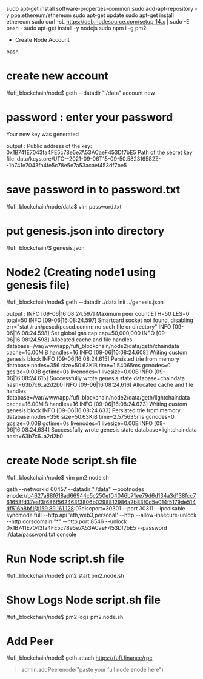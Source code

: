 sudo apt-get install software-properties-common
  sudo add-apt-repository -y ppa:ethereum/ethereum
  sudo apt-get update
  sudo apt-get install ethereum
  sudo curl -sL https://deb.nodesource.com/setup_14.x | sudo -E bash -
  sudo apt-get install -y nodejs
  sudo npm i -g pm2 


- Create Node Account

  
bash
  # create new account
  /fufi_blockchain/node$ geth --datadir "./data" account new
  
  # password : enter your password
  Your new key was generated
  
  output :
  Public address of the key:   0x1B741E7043fa4FE5c78e5e7A53ACaeF453Df7bE5 
  Path of the secret key file: data/keystore/UTC--2021-09-06T15-09-50.582316582Z--1b741e7043fa4fe5c78e5e7a53acaef453df7be5
  
  
  # save password in to password.txt 
  /fufi_blockchain/node/data$ vim password.txt
  
  # put genesis.json into directory
  /fufi_blockchain/$ genesis.json
  
  
  

#  Node2 (Creating node1 using genesis file)
 /fufi_blockchain/node$ geth --datadir ./data init ../genesis.json

 output : 
 INFO [09-06|16:08:24.597] Maximum peer count                       ETH=50 LES=0 total=50
 INFO [09-06|16:08:24.597] Smartcard socket not found, disabling    err="stat /run/pcscd/pcscd.comm: no such file or directory"
 INFO [09-06|16:08:24.598] Set global gas cap                       cap=50,000,000
 INFO [09-06|16:08:24.598] Allocated cache and file handles         database=/var/www/app/fufi_blockchain/node2/data/geth/chaindata cache=16.00MiB handles=16
 INFO [09-06|16:08:24.608] Writing custom genesis block
 INFO [09-06|16:08:24.615] Persisted trie from memory database      nodes=356 size=50.63KiB time=1.54065ms gcnodes=0 gcsize=0.00B gctime=0s livenodes=1 livesize=0.00B
 INFO [09-06|16:08:24.615] Successfully wrote genesis state         database=chaindata hash=63b7c6..a2d2b0
 INFO [09-06|16:08:24.616] Allocated cache and file handles         database=/var/www/app/fufi_blockchain/node2/data/geth/lightchaindata cache=16.00MiB handles=16
 INFO [09-06|16:08:24.623] Writing custom genesis block
 INFO [09-06|16:08:24.633] Persisted trie from memory database      nodes=356 size=50.63KiB time=2.575635ms gcnodes=0 gcsize=0.00B gctime=0s livenodes=1 livesize=0.00B
 INFO [09-06|16:08:24.634] Successfully wrote genesis state         database=lightchaindata hash=63b7c6..a2d2b0


# create Node script.sh file 
/fufi_blockchain/node$ vim pm2.node.sh

geth --networkid 60457 --datadir "./data" --bootnodes enode://b4627a88f618ad66944c5c250ef04046b71ee79d6d134a3d138fcc761653fd37eaf3f686f562463f3806b0298812986a2b83f0d5e014f5179de514df516b8bf1@159.89.161.128:0?discport=30301 --port 30311 --ipcdisable --syncmode full --http.api 'eth,web3,personal' --http --allow-insecure-unlock --http.corsdomain "*" --http.port 8546 --unlock 0x1B741E7043fa4FE5c78e5e7A53ACaeF453Df7bE5 --password ./data/password.txt  console


# Run Node script.sh file
/fufi_blockchain/node$ pm2 start pm2.node.sh

# Show Logs Node script.sh file
/fufi_blockchain/node$ pm2 logs pm2.node.sh

# Add Peer
/fufi_blockchain/node$ geth attach https://fufi.finance/rpc
> admin.addPeerenode("paste your full node enode here")
